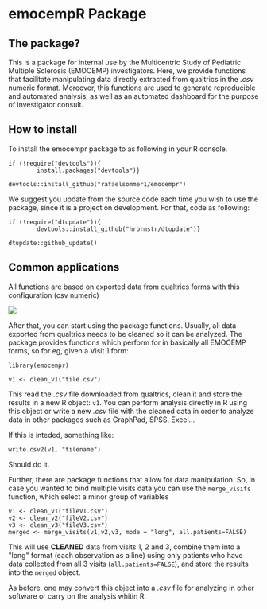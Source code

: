 # emocempR Package
## The package?
This is a package for internal use by the Multicentric Study of Pediatric Multiple Sclerosis (EMOCEMP) investigators.
Here, we provide functions that facilitate manipulating data directly extracted from qualtrics in the *.csv* numeric format.
Moreover, this functions are used to generate reproducible and automated analysis, as well as an automated dashboard for the purpose of investigator consult.

## How to install
To install the emocempr package to as following in your R console.

```
if (!require("devtools")){
        install.packages("devtools")}
        
devtools::install_github("rafaelsommer1/emocempr")
```

We suggest you update from the source code each time you wish to use the package, since it is a project on development.
For that, code as following:

```
if (!require("dtupdate")){
        devtools::install_github("hrbrmstr/dtupdate")}

dtupdate::github_update()
```
## Common applications
All functions are based on exported data from  qualtrics forms with this configuration (csv numeric)

![](https://i.imgur.com/GQHBnN7.png)

After that, you can start using the package functions. Usually, all data exported from qualtrics needs to be cleaned so it can be analyzed. The package provides functions which perform for in basically all EMOCEMP forms, so for eg, given a Visit 1 form:

```
library(emocempr)

v1 <- clean_v1("file.csv")
```
This read the *.csv* file downloaded from qualtrics, clean it and store the results in a new R object: ```v1```. You can perform analysis directly in R using this object or write a new *.csv* file with the cleaned data in order to analyze data in other packages such as GraphPad, SPSS, Excel...

If this is inteded, something like:
```
write.csv2(v1, "filename")
```
Should do it.

Further, there are package functions that allow for data manipulation. So, in case you wanted to bind multiple visits data you can use the ```merge_visits``` function, which select a minor group of variables
```
v1 <- clean_v1("fileV1.csv")
v2 <- clean_v2("fileV2.csv")
v3 <- clean_v3("fileV3.csv")
merged <- merge_visits(v1,v2,v3, mode = "long", all.patients=FALSE)
```
This will use **CLEANED** data from visits 1, 2 and 3, combine them into a "long" format (each observation as a line) using only patients who have data collected from all 3 visits (```all.patients=FALSE```), and store the results into the ```merged``` object.

As before, one may convert this object into a *.csv* file for analyzing in other software or carry on the analysis whitin R.
